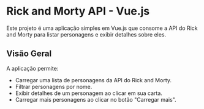 # Rick and Morty API - Vue.js

Este projeto é uma aplicação simples em Vue.js que consome a API do Rick and Morty para listar personagens e exibir detalhes sobre eles.

## Visão Geral

A aplicação permite:
- Carregar uma lista de personagens da API do Rick and Morty.
- Filtrar personagens por nome.
- Exibir detalhes de um personagem ao clicar em sua carta.
- Carregar mais personagens ao clicar no botão "Carregar mais".

